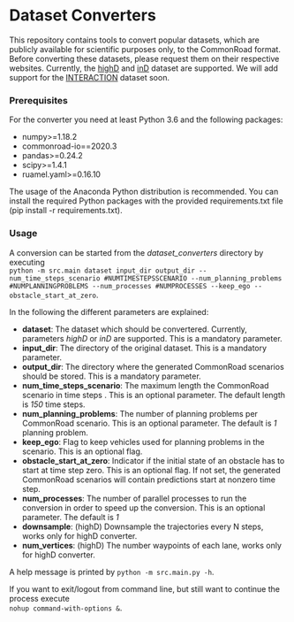# Dataset Converters

This repository contains tools to convert popular datasets, which are publicly available for scientific purposes only, to the CommonRoad format. Before converting these datasets, please request them on their respective websites. Currently, the [highD](https://www.highd-dataset.com/) and [inD](https://www.ind-dataset.com/) dataset are supported. We will add support for the [INTERACTION](http://interaction-dataset.com/) dataset soon.


### Prerequisites
For the converter you need at least Python 3.6 and the following packages:
* numpy>=1.18.2
* commonroad-io==2020.3
* pandas>=0.24.2
* scipy>=1.4.1
* ruamel.yaml>=0.16.10

The usage of the Anaconda Python distribution is recommended. 
You can install the required Python packages with the provided requirements.txt file (pip install -r requirements.txt).

### Usage
A conversion can be started from the *dataset_converters* directory by executing  
`python -m src.main dataset input_dir output_dir --num_time_steps_scenario #NUMTIMESTEPSSCENARIO --num_planning_problems #NUMPLANNINGPROBLEMS --num_processes #NUMPROCESSES --keep_ego --obstacle_start_at_zero`.

In the following the different parameters are explained:
* **dataset**: The dataset which should be convertered. Currently, parameters *highD* or *inD* are supported. 
This is a mandatory parameter.
* **input_dir**: The directory of the original dataset. This is a mandatory parameter.
* **output_dir**: The directory where the generated CommonRoad scenarios should be stored. This is a mandatory parameter.
* **num_time_steps_scenario**: The maximum length the CommonRoad scenario in time steps . This is an optional parameter. 
The default length is *150* time steps.
* **num_planning_problems**: The number of planning problems per CommonRoad scenario. This is an optional parameter. 
The default is *1* planning problem.
* **keep_ego**: Flag to keep vehicles used for planning problems in the scenario. 
This is an optional flag. 
* **obstacle_start_at_zero**: Indicator if the initial state of an obstacle has to start at time step zero. 
This is an optional flag. 
If not set, the generated CommonRoad scenarios will contain predictions start at nonzero time step.
* **num_processes**: The number of parallel processes to run the conversion in order to speed up the conversion. 
This is an optional parameter. The default is *1*
* **downsample**: (highD) Downsample the trajectories every N steps, works only for highD converter.
* **num_vertices**: (highD) The number waypoints of each lane, works only for highD converter.

A help message is printed by `python -m src.main.py -h`.

If you want to exit/logout from command line, but still want to continue the process execute   
`nohup command-with-options &`.